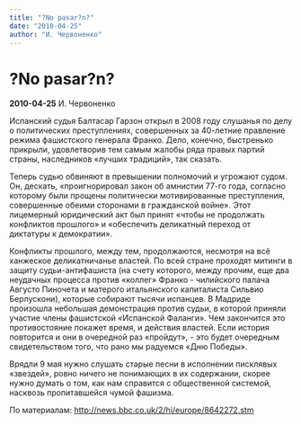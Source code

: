 ```yaml
---
title: "?No pasar?n?"
date: "2010-04-25"
author: "И. Червоненко"
---
```


# ?No pasar?n?

**2010-04-25** И. Червоненко

Испанский судья Балтасар Гарзон открыл в 2008 году слушанья по делу о политических преступлениях, совершенных за 40-летние правление режима фашистского генерала Франко. Дело, конечно, быстренько прикрыли, удовлетворив тем самым жалобы ряда правых партий страны, наследников «лучших традиций», так сказать.

Теперь судью обвиняют в превышении полномочий и угрожают судом. Он, дескать, «проигнорировал закон об амнистии 77-го года, согласно которому были прощены политически мотивированные преступления, совершенные обеими сторонами в гражданской войне». Этот лицемерный юридический акт был принят «чтобы не продолжать конфликтов прошлого» и «обеспечить деликатный переход от диктатуры к демократии».

Конфликты прошлого, между тем, продолжаются, несмотря на всё ханжеское деликатничанье властей. По всей стране проходят митинги в защиту судьи-антифашиста (на счету которого, между прочим, еще два неудачных процесса против «коллег» Франко - чилийского палача Августо Пиночета и матерого итальянского капиталиста Сильвио Берлускони), которые собирают тысячи испанцев. В Мадриде произошла небольшая демонстрация против судьи, в которой приняли участие члены фашистской «Испанской Фаланги». Чем закончится это противостояние покажет время, и действия властей. Если история повторится и они в очередной раз «пройдут», - это будет очередным свидетельством того, что рано мы радуемся «Дню Победы».

Врядли 9 мая нужно слушать старые песни в исполнении писклявых «звездей», ровно ничего не понимающих в их содержании, скорее нужно думать о том, как нам справится с общественной системой, насквозь пропитавшейся чумой фашизма.

По материалам: http://news.bbc.co.uk/2/hi/europe/8642272.stm
